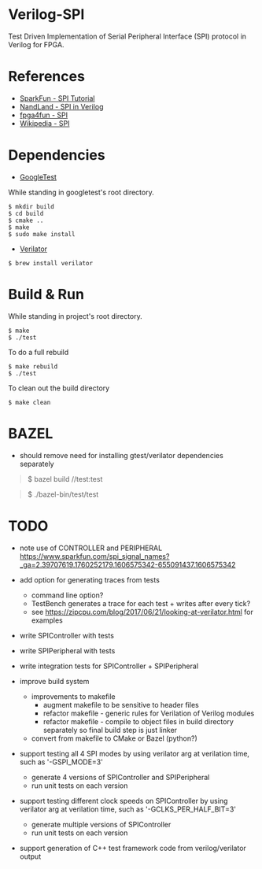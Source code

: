 # Verilog-SPI

Test Driven Implementation of Serial Peripheral Interface (SPI) protocol in Verilog for FPGA.

# References 

- [SparkFun -  SPI Tutorial](https://learn.sparkfun.com/tutorials/serial-peripheral-interface-spi/all)
- [NandLand - SPI in Verilog](https://www.youtube.com/watch?v=TR0Pw89EuGk&list=PLnAoag7Ew-vq5kOyfyNN50xL718AtLoCQ&index=3)
- [fpga4fun - SPI](https://www.fpga4fun.com/SPI1.html)
- [Wikipedia - SPI](https://en.wikipedia.org/wiki/Serial_Peripheral_Interface)

# Dependencies

- [GoogleTest](https://github.com/google/googletest/)

While standing in googletest's root directory.
```
$ mkdir build
$ cd build
$ cmake ..
$ make
$ sudo make install
```

- [Verilator](https://github.com/verilator/verilator)

```
$ brew install verilator
```

# Build & Run

While standing in project's root directory.

```
$ make
$ ./test
```

To do a full rebuild

```
$ make rebuild
$ ./test
```

To clean out the build directory
```
$ make clean
```

# BAZEL

- should remove need for installing gtest/verilator dependencies separately

> $ bazel build //test:test

> $ ./bazel-bin/test/test



# TODO

- note use of CONTROLLER and PERIPHERAL https://www.sparkfun.com/spi_signal_names?_ga=2.39707619.1760252179.1606575342-655091437.1606575342

- add option for generating traces from tests
  - command line option?
  - TestBench generates a trace for each test + writes after every tick?
  - see https://zipcpu.com/blog/2017/06/21/looking-at-verilator.html for examples

- write SPIController with tests
- write SPIPeripheral with tests
- write integration tests for SPIController + SPIPeripheral
- improve build system
  - improvements to makefile
    - augment makefile to be sensitive to header files
    - refactor makefile - generic rules for Verilation of Verilog modules
    - refactor makefile - compile to object files in build directory separately so final build step is just linker
  - convert from makefile to CMake or Bazel (python?)
- support testing all 4 SPI modes by using verilator arg at verilation time, such as '-GSPI_MODE=3' 
   - generate 4 versions of SPIController and SPIPeripheral
   - run unit tests on each version
- support testing different clock speeds on SPIController by using verilator arg at verilation time, such as '-GCLKS_PER_HALF_BIT=3'
   - generate multiple versions of SPIController
   - run unit tests on each version
- support generation of C++ test framework code from verilog/verilator output